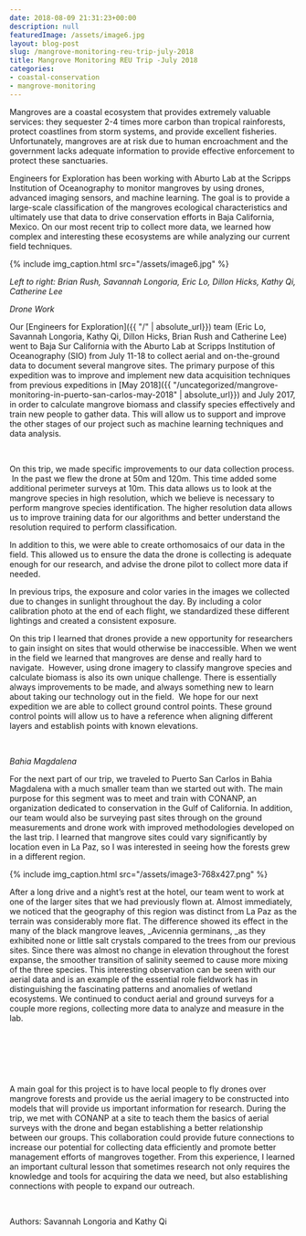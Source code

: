 ```yaml
---
date: 2018-08-09 21:31:23+00:00
description: null
featuredImage: /assets/image6.jpg
layout: blog-post
slug: /mangrove-monitoring-reu-trip-july-2018
title: Mangrove Monitoring REU Trip -July 2018
categories:
- coastal-conservation
- mangrove-monitoring
---
```


Mangroves are a coastal ecosystem that provides extremely valuable services: they sequester 2-4 times more carbon than tropical rainforests, protect coastlines from storm systems, and provide excellent fisheries. Unfortunately, mangroves are at risk due to human encroachment and the government lacks adequate information to provide effective enforcement to protect these sanctuaries. 

Engineers for Exploration has been working with Aburto Lab at the Scripps Institution of Oceanography to monitor mangroves by using drones, advanced imaging sensors, and machine learning. The goal is to provide a large-scale classification of the mangroves ecological characteristics and ultimately use that data to drive conservation efforts in Baja California, Mexico. On our most recent trip to collect more data, we learned how complex and interesting these ecosystems are while analyzing our current field techniques. 


{% include 
    img_caption.html
    src="/assets/image6.jpg"
%}


_Left to right: Brian Rush, Savannah Longoria, Eric Lo, Dillon Hicks, Kathy Qi, Catherine Lee_


_Drone Work_

Our [Engineers for Exploration]({{ "/" | absolute_url}}) team (Eric Lo, Savannah Longoria, Kathy Qi, Dillon Hicks, Brian Rush and Catherine Lee) went to Baja Sur California with the Aburto Lab at Scripps Institution of Oceanography (SIO) from July 11-18 to collect aerial and on-the-ground data to document several mangrove sites. The primary purpose of this expedition was to improve and implement new data acquisition techniques from previous expeditions in [May 2018]({{ "/uncategorized/mangrove-monitoring-in-puerto-san-carlos-may-2018"  | absolute_url}}) and July 2017, in order to calculate mangrove biomass and classify species effectively and train new people to gather data. This will allow us to support and improve the other stages of our project such as machine learning techniques and data analysis.

<!--  [July 2017](http://gulfprogram.ucsd.edu/general/mangroves-from-above-and-below/)
<table >
<tbody >
<tr >

<td >![](/assets/image2-350x233.jpg)
</td>

<td >![](/assets/image4-e1533848784814-350x350.jpg)
</td>
</tr>
<tr >

<td style="text-align: left;" >
</td>

<td >_An orthomosaic made with Agisoft_
</td>

<td >
</td>
</tr>
</tbody>
</table> -->
 

On this trip, we made specific improvements to our data collection process.  In the past we flew the drone at 50m and 120m. This time added some additional perimeter surveys at 10m. This data allows us to look at the mangrove species in high resolution, which we believe is necessary to perform mangrove species identification. The higher resolution data allows us to improve training data for our algorithms and better understand the resolution required to perform classification. 

In addition to this, we were able to create orthomosaics of our data in the field. This allowed us to ensure the data the drone is collecting is adequate enough for our research, and advise the drone pilot to collect more data if needed. 

In previous trips, the exposure and color varies in the images we collected due to changes in sunlight throughout the day. By including a color calibration photo at the end of each flight, we standardized these different lightings and created a consistent exposure. 

On this trip I learned that drones provide a new opportunity for researchers to gain insight on sites that would otherwise be inaccessible. When we went in the field we learned that mangroves are dense and really hard to navigate.  However, using drone imagery to classify mangrove species and calculate biomass is also its own unique challenge. There is essentially always improvements to be made, and always something new to learn about taking our technology out in the field.  We hope for our next expedition we are able to collect ground control points. These ground control points will allow us to have a reference when aligning different layers and establish points with known elevations. 

 

_Bahia Magdalena_

For the next part of our trip, we traveled to Puerto San Carlos in Bahia Magdalena with a much smaller team than we started out with. The main purpose for this segment was to meet and train with CONANP, an organization dedicated to conservation in the Gulf of California. In addition, our team would also be surveying past sites through on the ground measurements and drone work with improved methodologies developed on the last trip. I learned that mangrove sites could vary significantly by location even in La Paz, so I was interested in seeing how the forests grew in a different region.

{% include 
    img_caption.html
    src="/assets/image3-768x427.png"
%}


After a long drive and a night’s rest at the hotel, our team went to work at one of the larger sites that we had previously flown at. Almost immediately, we noticed that the geography of this region was distinct from La Paz as the terrain was considerably more flat. The difference showed its effect in the many of the black mangrove leaves, _Avicennia germinans, _as they exhibited none or little salt crystals compared to the trees from our previous sites. Since there was almost no change in elevation throughout the forest expanse, the smoother transition of salinity seemed to cause more mixing of the three species. This interesting observation can be seen with our aerial data and is an example of the essential role fieldwork has in distinguishing the fascinating patterns and anomalies of wetland ecosystems. We continued to conduct aerial and ground surveys for a couple more regions, collecting more data to analyze and measure in the lab. 

 

 
<!-- <table >
<tbody >
<tr >

<td >![](/assets/image1-350x263.jpg)
</td>

<td >![](/assets/image5-768x512.jpg)
</td>
</tr>
<tr >

<td >_The clear line separating red and black mangroves from a site in La Paz_
</td>

<td >_Red, black, and white mangroves growing along the edge in Puerto San Carlos_
</td>
</tr>
</tbody>
</table> -->
 

A main goal for this project is to have local people to fly drones over mangrove forests and provide us the aerial imagery to be constructed into models that will provide us important information for research. During the trip, we met with CONANP at a site to teach them the basics of aerial surveys with the drone and began establishing a better relationship between our groups. This collaboration could provide future connections to increase our potential for collecting data efficiently and promote better management efforts of mangroves together. From this experience, I learned an important cultural lesson that sometimes research not only requires the knowledge and tools for acquiring the data we need, but also establishing connections with people to expand our outreach. 

 

Authors: Savannah Longoria and Kathy Qi

 
